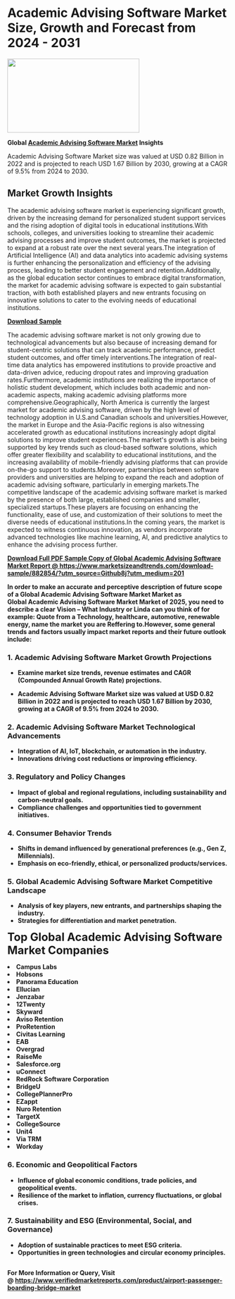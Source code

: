 <H1>Academic Advising Software Market Size, Growth and Forecast from 2024 - 2031</H1><img class="aligncenter size-medium wp-image-584254" src="https://thirdeyenews.in/wp-content/uploads/2024/09/Global-Market-Research-300x168.jpeg" alt="" width="300" height="168" /><p><strong>Global&nbsp;<a href="https://www.marketsizeandtrends.com/download-sample/882854/?utm_source=Github8j?utm_medium=201">Academic Advising Software Market</a> Insights</strong></p><p>Academic Advising Software Market size was valued at USD 0.82 Billion in 2022 and is projected to reach USD 1.67 Billion by 2030, growing at a CAGR of 9.5% from 2024 to 2030.</p><p><h2>Market Growth Insights</h2> <p>The academic advising software market is experiencing significant growth, driven by the increasing demand for personalized student support services and the rising adoption of digital tools in educational institutions.With schools, colleges, and universities looking to streamline their academic advising processes and improve student outcomes, the market is projected to expand at a robust rate over the next several years.The integration of Artificial Intelligence (AI) and data analytics into academic advising systems is further enhancing the personalization and efficiency of the advising process, leading to better student engagement and retention.Additionally, as the global education sector continues to embrace digital transformation, the market for academic advising software is expected to gain substantial traction, with both established players and new entrants focusing on innovative solutions to cater to the evolving needs of educational institutions.</p> <p><strong><a href="#">Download Sample</a></strong></p> <p>The academic advising software market is not only growing due to technological advancements but also because of increasing demand for student-centric solutions that can track academic performance, predict student outcomes, and offer timely interventions.The integration of real-time data analytics has empowered institutions to provide proactive and data-driven advice, reducing dropout rates and improving graduation rates.Furthermore, academic institutions are realizing the importance of holistic student development, which includes both academic and non-academic aspects, making academic advising platforms more comprehensive.Geographically, North America is currently the largest market for academic advising software, driven by the high level of technology adoption in U.S.and Canadian schools and universities.However, the market in Europe and the Asia-Pacific regions is also witnessing accelerated growth as educational institutions increasingly adopt digital solutions to improve student experiences.The market's growth is also being supported by key trends such as cloud-based software solutions, which offer greater flexibility and scalability to educational institutions, and the increasing availability of mobile-friendly advising platforms that can provide on-the-go support to students.Moreover, partnerships between software providers and universities are helping to expand the reach and adoption of academic advising software, particularly in emerging markets.The competitive landscape of the academic advising software market is marked by the presence of both large, established companies and smaller, specialized startups.These players are focusing on enhancing the functionality, ease of use, and customization of their solutions to meet the diverse needs of educational institutions.In the coming years, the market is expected to witness continuous innovation, as vendors incorporate advanced technologies like machine learning, AI, and predictive analytics to enhance the advising process further.</p> <p><strong><a href="#"></p><p><span class=""><strong>Download Full PDF Sample Copy of Global Academic Advising Software Market Report</strong> @ <a href="https://www.marketsizeandtrends.com/download-sample/882854/?utm_source=Github8j?utm_medium=201" target="_blank">https://www.marketsizeandtrends.com/download-sample/882854/?utm_source=Github8j?utm_medium=201</a></span></p><p>In order to make an accurate and perceptive description of future scope of a Global&nbsp;Academic Advising Software Market Market as Global&nbsp;Academic Advising Software Market Market of 2025, you need to describe a clear Vision &ndash; What Industry or Linda can you think of for example: Quote from a Technology, healthcare, automotive, renewable energy, name the market you are Reffering to.However, some general trends and factors usually impact market reports and their future outlook include:</p><h3>1.&nbsp;<strong>Academic Advising Software Market Growth Projections</strong></h3><ul><li>Examine market size trends, revenue estimates and CAGR (Compounded Annual Growth Rate) projections.</li><li><p>Academic Advising Software Market size was valued at USD 0.82 Billion in 2022 and is projected to reach USD 1.67 Billion by 2030, growing at a CAGR of 9.5% from 2024 to 2030.</p></li></ul><h3>2.&nbsp;<strong>Academic Advising Software Market Technological Advancements</strong></h3><ul><li>Integration of AI, IoT, blockchain, or automation in the industry.</li><li>Innovations driving cost reductions or improving efficiency.</li></ul><h3>3.&nbsp;<strong>Regulatory and Policy Changes</strong></h3><ul><li>Impact of global and regional regulations, including sustainability and carbon-neutral goals.</li><li>Compliance challenges and opportunities tied to government initiatives.</li></ul><h3>4.&nbsp;<strong>Consumer Behavior Trends</strong></h3><ul><li>Shifts in demand influenced by generational preferences (e.g., Gen Z, Millennials).</li><li>Emphasis on eco-friendly, ethical, or personalized products/services.</li></ul><h3>5.&nbsp;<strong>Global Academic Advising Software Market Competitive Landscape</strong></h3><ul><li>Analysis of key players, new entrants, and partnerships shaping the industry.</li><li>Strategies for differentiation and market penetration.</li></ul><p data-pm-slice="1 1 []"><span style="color: inherit; font-family: inherit; font-size: 25px;">Top Global Academic Advising Software Market Companies</span></p><div class="" data-test-id=""><p><li>Campus Labs</li><li> Hobsons</li><li> Panorama Education</li><li> Ellucian</li><li> Jenzabar</li><li> 12Twenty</li><li> Skyward</li><li> Aviso Retention</li><li> ProRetention</li><li> Civitas Learning</li><li> EAB</li><li> Overgrad</li><li> RaiseMe</li><li> Salesforce.org</li><li> uConnect</li><li> RedRock Software Corporation</li><li> BridgeU</li><li> CollegePlannerPro</li><li> EZappt</li><li> Nuro Retention</li><li> TargetX</li><li> CollegeSource</li><li> Unit4</li><li> Via TRM</li><li> Workday</li></p></div><h3>6.&nbsp;<strong>Economic and Geopolitical Factors</strong></h3><ul><li>Influence of global economic conditions, trade policies, and geopolitical events.</li><li>Resilience of the market to inflation, currency fluctuations, or global crises.</li></ul><h3>7.&nbsp;<strong>Sustainability and ESG (Environmental, Social, and Governance)</strong></h3><ul><li>Adoption of sustainable practices to meet ESG criteria.</li><li>Opportunities in green technologies and circular economy principles.</li></ul><h2><strong style="font-size: 14px;">For More Information or Query, Visit @&nbsp;</strong><a style="background-color: #ffffff; font-size: 14px;" href="https://www.marketsizeandtrends.com/report/academic-advising-software-market/" target="_blank">https://www.verifiedmarketreports.com/product/airport-passenger-boarding-bridge-market</a></h2>